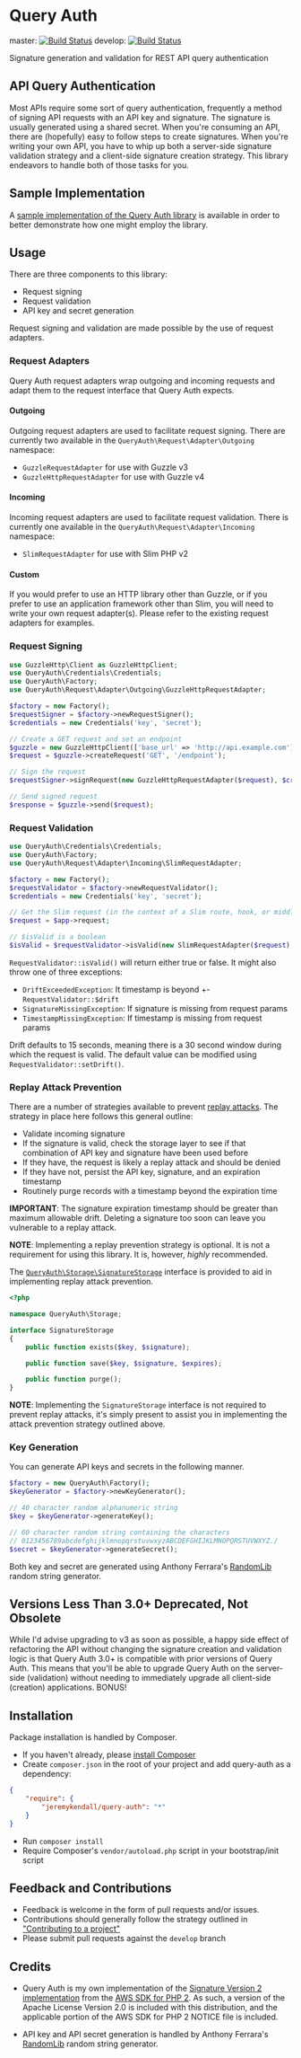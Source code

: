 # Query Auth

master: [![Build Status](https://travis-ci.org/jeremykendall/query-auth.png?branch=master)](https://travis-ci.org/jeremykendall/query-auth) develop: [![Build Status](https://travis-ci.org/jeremykendall/query-auth.png?branch=develop)](https://travis-ci.org/jeremykendall/query-auth)

Signature generation and validation for REST API query authentication

## API Query Authentication

Most APIs require some sort of query authentication, frequently a method of signing API
requests with an API key and signature. The signature is usually generated
using a shared secret.  When you're consuming an API, there are (hopefully) easy
to follow steps to create signatures. When you're writing your own API, you
have to whip up both a server-side signature validation strategy and a client-side
signature creation strategy. This library endeavors to handle both of those
tasks for you.

## Sample Implementation

A [sample implementation of the Query Auth library](https://github.com/jeremykendall/query-auth-impl)
is available in order to better demonstrate how one might employ the library.

## Usage

There are three components to this library:

* Request signing
* Request validation
* API key and secret generation

Request signing and validation are made possible by the use of request adapters.

### Request Adapters

Query Auth request adapters wrap outgoing and incoming requests and adapt them to the
request interface that Query Auth expects.

#### Outgoing

Outgoing request adapters are used to facilitate request signing. There are
currently two available in the `QueryAuth\Request\Adapter\Outgoing` namespace:

* `GuzzleRequestAdapter` for use with Guzzle v3
* `GuzzleHttpRequestAdapter` for use with Guzzle v4

#### Incoming

Incoming request adapters are used to facilitate request validation. There is
currently one available in the `QueryAuth\Request\Adapter\Incoming` namespace:

* `SlimRequestAdapter` for use with Slim PHP v2

#### Custom

If you would prefer to use an HTTP library other than Guzzle, or if you prefer
to use an application framework other than Slim, you will need to write your own
request adapter(s). Please refer to the existing request adapters for examples.

### Request Signing

``` php
use GuzzleHttp\Client as GuzzleHttpClient;
use QueryAuth\Credentials\Credentials;
use QueryAuth\Factory;
use QueryAuth\Request\Adapter\Outgoing\GuzzleHttpRequestAdapter;

$factory = new Factory();
$requestSigner = $factory->newRequestSigner();
$credentials = new Credentials('key', 'secret');

// Create a GET request and set an endpoint
$guzzle = new GuzzleHttpClient(['base_url' => 'http://api.example.com']);
$request = $guzzle->createRequest('GET', '/endpoint');

// Sign the request
$requestSigner->signRequest(new GuzzleHttpRequestAdapter($request), $credentials);

// Send signed request
$response = $guzzle->send($request);
```

### Request Validation

``` php
use QueryAuth\Credentials\Credentials;
use QueryAuth\Factory;
use QueryAuth\Request\Adapter\Incoming\SlimRequestAdapter;

$factory = new Factory();
$requestValidator = $factory->newRequestValidator();
$credentials = new Credentials('key', 'secret');

// Get the Slim request (in the context of a Slim route, hook, or middleware)
$request = $app->request;

// $isValid is a boolean
$isValid = $requestValidator->isValid(new SlimRequestAdapter($request), $credentials);
```

`RequestValidator::isValid()` will return either true or false.  It might also
throw one of three exceptions:
* `DriftExceededException`: It timestamp is beyond +- `RequestValidator::$drift`
* `SignatureMissingException`: If signature is missing from request params
* `TimestampMissingException`: If timestamp is missing from request params

Drift defaults to 15 seconds, meaning there is a 30 second window during which the
request is valid. The default value can be modified using `RequestValidator::setDrift()`.

### Replay Attack Prevention

There are a number of strategies available to prevent [replay attacks](http://en.wikipedia.org/wiki/Replay_attack).
The strategy in place here follows this general outline:
* Validate incoming signature
* If the signature is valid, check the storage layer to see if that combination of
API key and signature have been used before
* If they have, the request is likely a replay attack and should be denied
* If they have not, persist the API key, signature, and an expiration timestamp
* Routinely purge records with a timestamp beyond the expiration time

**IMPORTANT**: The signature expiration timestamp should be greater than
maximum allowable drift.  Deleting a signature too soon can leave you vulnerable
to a replay attack.

**NOTE**: Implementing a replay prevention strategy is optional. It is not a requirement
for using this library.  It is, however, *highly* recommended.

The [`QueryAuth\Storage\SignatureStorage`](https://github.com/jeremykendall/query-auth/blob/master/src/QueryAuth/Storage/SignatureStorage.php)
interface is provided to aid in implementing replay attack prevention.

``` php
<?php

namespace QueryAuth\Storage;

interface SignatureStorage
{
    public function exists($key, $signature);

    public function save($key, $signature, $expires);

    public function purge();
}
```

**NOTE**: Implementing the `SignatureStorage` interface is not required to prevent
replay attacks, it's simply present to assist you in implementing the attack
prevention strategy outlined above.

### Key Generation

You can generate API keys and secrets in the following manner.

``` php
$factory = new QueryAuth\Factory();
$keyGenerator = $factory->newKeyGenerator();

// 40 character random alphanumeric string
$key = $keyGenerator->generateKey();

// 60 character random string containing the characters
// 0123456789abcdefghijklmnopqrstuvwxyzABCDEFGHIJKLMNOPQRSTUVWXYZ./
$secret = $keyGenerator->generateSecret();
```

Both key and secret are generated using Anthony Ferrara's [RandomLib](https://github.com/ircmaxell/RandomLib)
random string generator.

## Versions Less Than 3.0+ Deprecated, Not Obsolete

While I'd advise upgrading to v3 as soon as possible, a happy side effect of refactoring
the API without changing the signature creation and validation logic is that
Query Auth 3.0+ is compatible with prior versions of Query Auth. This means that you'll
be able to upgrade Query Auth on the server-side (validation) without needing
to immediately upgrade all client-side (creation) applications. BONUS!

## Installation

Package installation is handled by Composer.

* If you haven't already, please [install Composer](http://getcomposer.org/doc/00-intro.md#installation-nix)
* Create `composer.json` in the root of your project and add query-auth as a dependency:

``` json
{
    "require": {
        "jeremykendall/query-auth": "*"
    }
}
```

* Run `composer install`
* Require Composer's `vendor/autoload.php` script in your bootstrap/init script

## Feedback and Contributions

* Feedback is welcome in the form of pull requests and/or issues.
* Contributions should generally follow the strategy outlined in ["Contributing
  to a project"](https://help.github.com/articles/fork-a-repo#contributing-to-a-project)
* Please submit pull requests against the `develop` branch

## Credits

* Query Auth is my own implementation of the [Signature Version 2
  implementation](https://github.com/aws/aws-sdk-php/blob/master/src/Aws/Common/Signature/SignatureV2.php)
  from the [AWS SDK for PHP 2](https://github.com/aws/aws-sdk-php/blob/master/src/Aws/Common/Signature/SignatureV2.php).
  As such, a version of the Apache License Version 2.0 is included with this
  distribution, and the applicable portion of the AWS SDK for PHP 2 NOTICE file
  is included.

* API key and API secret generation is handled by Anthony Ferrara's
[RandomLib](https://github.com/ircmaxell/RandomLib) random string generator.
